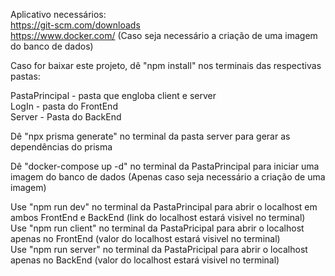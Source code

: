 Aplicativo necessários:<br>
https://git-scm.com/downloads <br>
https://www.docker.com/ (Caso seja necessário a criação de uma imagem do banco de dados)<br>

Caso for baixar este projeto, dê "npm install" nos terminais das respectivas pastas:<br>

PastaPrincipal - pasta que engloba client e server<br>
LogIn - pasta do FrontEnd<br>
Server - Pasta do BackEnd<br>

Dê "npx prisma generate" no terminal da pasta server para gerar as dependências do prisma<br>

Dê "docker-compose up -d" no terminal da PastaPrincipal para iniciar uma imagem do banco de dados (Apenas caso seja necessário a criação de uma imagem)<br>

Use "npm run dev" no terminal da PastaPrincipal para abrir o localhost em ambos FrontEnd e BackEnd (link do localhost estará visivel no terminal)<br>
Use "npm run client" no terminal da PastaPricipal para abrir o localhost apenas no FrontEnd (valor do localhost estará visivel no terminal)<br>
Use "npm run server" no terminal da PastaPricipal para abrir o localhost apenas no BackEnd (valor do localhost estará visivel no terminal)<br>
